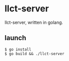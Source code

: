 # llct-server

llct-server, written in golang.

## launch

```
$ go install
$ go build && ./llct-server
```